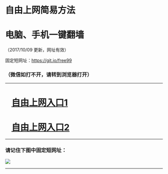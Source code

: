 ﻿# 自由上网简易方法

# 电脑、手机一键翻墙

（2017/10/09 更新，网址有效）

固定短网址：https://git.io/free99

### （微信如打不开，请转到浏览器打开）


***





# &nbsp;&nbsp; <a href="http://ft438712211.fwq-tz-1001.info/fwqtz01.html?t=100900111390 " target="_blank">自由上网入口1</a>
# &nbsp;&nbsp; <a href="http://ft1333326568.fwq-tz-1002.info/fwqtz02.html?t=10090016701 " target="_blank">自由上网入口2</a>
***

### 请记住下图中固定短网址：

<img src="https://s3-us-west-2.amazonaws.com/fwq-1001/yjfq-20170905okok.png" /> 


***

